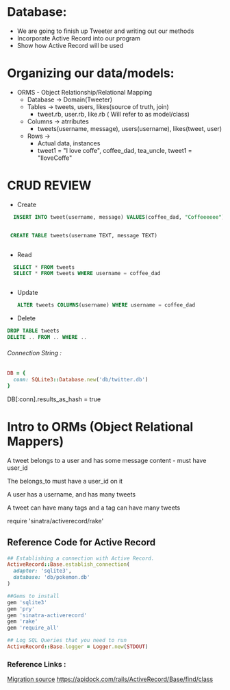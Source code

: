 # Database:
- We are going to finish up Tweeter and writing out our methods
- Incorporate Active Record into our program
- Show how Active Record will be used

# Organizing our data/models:
  - ORMS - Object Relationship/Relational Mapping
    - Database -> Domain(Tweeter)
    - Tables -> tweets, users, likes(source of truth, join)
      - tweet.rb, user.rb, like.rb ( Will refer to as model/class)
    - Columns -> atrributes
      - tweets(username, message), users(username), likes(tweet, user)
    - Rows ->
      - Actual data, instances
      - tweet1 = "I love coffe", coffee_dad, tea_uncle, tweet1 = "IloveCoffe"

# CRUD REVIEW
 - Create
  ```SQL
    INSERT INTO tweet(username, message) VALUES(coffee_dad, "Coffeeeeee")
   ```
   ```Ruby
   ```
   ```SQL
    CREATE TABLE tweets(username TEXT, message TEXT)
   ```
   ```Ruby
   ```
 - Read
  ```SQL
    SELECT * FROM tweets
    SELECT * FROM tweets WHERE username = coffee_dad
   ```
   ```Ruby
   ```
 - Update
    ```SQL
    ALTER tweets COLUMNS(username) WHERE username = coffee_dad
    ```  
 - Delete
  ```SQL
  DROP TABLE tweets
  DELETE .. FROM .. WHERE ..
  ```

###### Connection String :
```ruby
DB = {
  conn: SQLite3::Database.new('db/twitter.db')
}
```
DB[:conn].results_as_hash = true
# Intro to ORMs (Object Relational Mappers)

A tweet belongs to a user and has some message content - must have user_id

The belongs_to must have a user_id on it

A user has a username, and has many tweets

A tweet can have many tags and a tag can have many tweets

require 'sinatra/activerecord/rake'

## Reference Code for Active Record
```ruby
## Establishing a connection with Active Record.
ActiveRecord::Base.establish_connection(
  adapter: 'sqlite3',
  database: 'db/pokemon.db'
)

##Gems to install
gem 'sqlite3'
gem 'pry'
gem 'sinatra-activerecord'
gem 'rake'
gem 'require_all'

## Log SQL Queries that you need to run
ActiveRecord::Base.logger = Logger.new(STDOUT)
```
### Reference Links :
[Migration source](https://apidock.com/rails/ActiveRecord/ConnectionAdapters/SchemaStatements/create_table)
https://apidock.com/rails/ActiveRecord/Base/find/class

